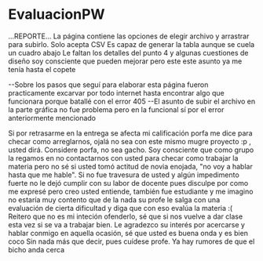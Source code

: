 # EvaluacionPW
...REPORTE...
La página contiene las opciones de elegir archivo y arrastrar para subirlo. Solo acepta CSV
Es capaz de generar la tabla aunque se cuela un cuadro abajo
Le faltan los detalles del punto 4 y algunas cuestiones de diseño soy consciente que pueden mejorar pero este este asunto ya me tenía hasta el copete

--Sobre los pasos que seguí para elaborar esta página fueron practicamente excarvar por todo internet hasta encontrar algo que funcionara porque batallé con el error 405
--El asunto de subir el archivo en la parte gráfica no fue problema pero en la funcional sí por el error anteriormente mencionado

Si por retrasarme en la entrega se afecta mi calificación porfa me dice para checar como arreglarnos, ojalá no sea con este mismo mugre proyecto :p , usted dirá. 
Considere porfa, no sea gacho. Soy consciente que como grupo la regamos en no contactarnos con usted para checar como trabajar la materia pero no sé si usted tomó actitud de 
novia enojada, "no voy a hablar hasta que me hable". Si no fue travesura de usted y algún impedimento fuerte no le dejó cumplir con su labor de docente pues disculpe por como me 
expresé pero creo usted entiende, también fue estudiante y me imagino no estaría muy contento que de la nada su profe le salga con una evaluación de cierta dificultad y diga que
con eso evalúa la materia :(
Reitero que no es mi inteción ofenderlo, sé que si nos vuelve a dar clase esta vez si se va a trabajar bien. Le agradezco su interés por acercarse y hablar conmigo en aquella ocasión, sé que usted es buena onda y es bien coco
Sin nada más que decir, pues cuídese profe. Ya hay rumores de que el bicho anda cerca
